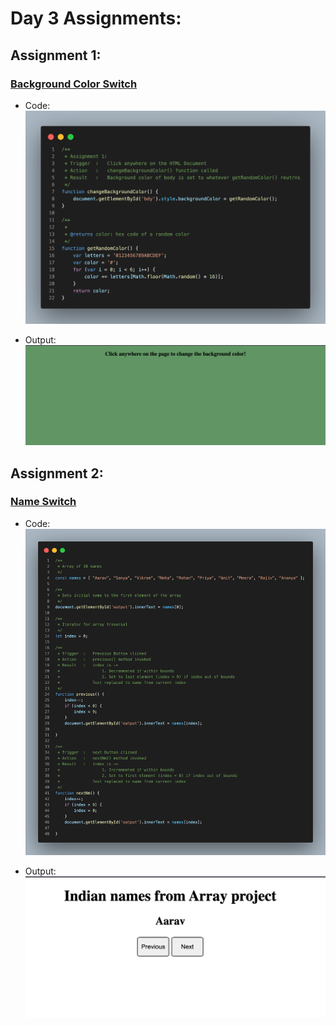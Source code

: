 # Day 3 Assignments:


## Assignment 1:
### [Background Color Switch](/1/app.js)
-   Code:
    ![image](/OneCode.png)


-   Output:
    ![image](/OneOut.png)


## Assignment 2:
### [Name Switch](/2/app.js)
-   Code:
    ![image](/TwoCode.png)


-   Output:
    ![image](/TwoOut.png)